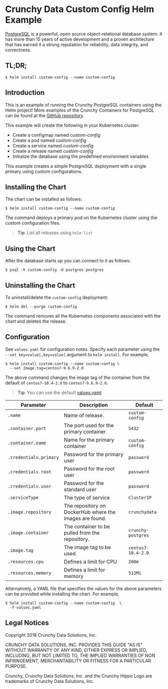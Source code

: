 Crunchy Data Custom Config Helm Example
=======

[PostgreSQL](https://postgresql.org) is a powerful, open source object-relational database system. It has more than 15 years of active development and a proven architecture that has earned it a strong reputation for reliability, data integrity, and correctness.


TL;DR;
------

```console
$ helm install custom-config --name custom-config
```

Introduction
------------

This is an example of running the Crunchy PostgreSQL containers using the Helm project! More examples of the Crunchy Containers for PostgreSQL can be found at the [GitHub repository](https://github.com/CrunchyData/crunchy-containers).

This example will create the following in your Kubernetes cluster:

 * Create a configmap named *custom-config*
 * Create a pod named *custom-config*
 * Create a service named *custom-config*
 * Create a release named *custom-config*
 * Initialize the database using the predefined environment variables

This example creates a simple PostgreSQL deployment with a single primary using custom configurations.

Installing the Chart
--------------------

The chart can be installed as follows:

```console
$ helm install custom-config --name custom-config
```

The command deploys a primary pod on the Kubernetes cluster using the custom configuration files.

> **Tip**: List all releases using `helm list`

Using the Chart
----------------------

After the database starts up you can connect to it as follows:

```console
$ psql -h custom-config -U postgres postgres
```

Uninstalling the Chart
----------------------

To uninstall/delete the `custom-config` deployment:

```console
$ helm del --purge custom-config
```

The command removes all the Kubernetes components associated with the chart and deletes the release.

Configuration
-------------

See `values.yaml` for configuration notes. Specify each parameter using the `--set key=value[,key=value]` argument to `helm install`. For example,

```console
$ helm install custom-config --name custom-config \
  --set Image.tag=centos7-9.6.9-2.0
```

The above command changes the image tag of the container from the default of `centos7-10.4-2.0` to `centos7-9.6.9-2.0`.

> **Tip**: You can use the default [values.yaml](values.yaml)

| Parameter                  | Description                        | Default                                                    |
| -----------------------    | ---------------------------------- | ---------------------------------------------------------- |
| `.name`                 | Name of release.                 | `custom-config`                                        |
| `.container.port`        | The port used for the primary container      | `5432`                                                      |
| `.container.name`        | Name for the primary container      | `custom-config`                                                      |
| `.credentials.primary`                | Password for the primary user    | `password`                                                      |
| `.credentials.root`            | Password for the root user        | `password`                                                      |
| `.credentials.user`            | Password for the standard user   | `password`                                                      |
| `.serviceType`      | The type of service      | `ClusterIP`               
| `.image.repository` | The repository on DockerHub where the images are found.    | `crunchydata`                                           |
| `.image.container` | The container to be pulled from the repository.    | `crunchy-postgres`                                                    |
| `.image.tag` | The image tag to be used.    | `centos7-10.4-2.0`                                                    |
| `.resources.cpu` | Defines a limit for CPU    | `200m`                                                    |
| `.resources.memory` | Defines a limit for memory    | `512Mi`                                                    |

Alternatively, a YAML file that specifies the values for the above parameters can be provided while installing the chart. For example,

```console
$ helm install custom-config --name custom-config  \
  -f values.yaml
```

Legal Notices
-------------

Copyright 2018 Crunchy Data Solutions, Inc.

CRUNCHY DATA SOLUTIONS, INC. PROVIDES THIS GUIDE "AS IS" WITHOUT WARRANTY OF ANY KIND, EITHER EXPRESS OR IMPLIED, INCLUDING, BUT NOT LIMITED TO, THE IMPLIED WARRANTIES OF NON INFRINGEMENT, MERCHANTABILITY OR FITNESS FOR A PARTICULAR PURPOSE.

Crunchy, Crunchy Data Solutions, Inc. and the Crunchy Hippo Logo are trademarks of Crunchy Data Solutions, Inc.
